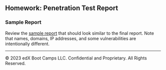 ## Homework: Penetration Test Report

### Sample Report

Review the [sample report](https://docs.google.com/document/d/1Q-k0Ash5uPLAYfcB0oKjmPD6oA8miMTVJDp93QYwYjs/edit#heading=h.gjdgxs) that should look similar to the final report. Note that names, domains, IP addresses, and some vulnerabilities are intentionally different.

---

&copy; 2023 edX Boot Camps LLC. Confidential and Proprietary.   All Rights Reserved.
